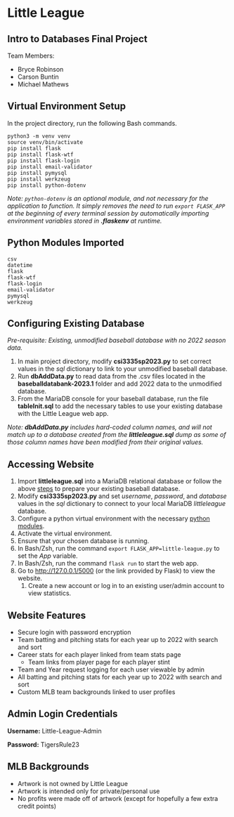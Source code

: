 # Little League

## Intro to Databases Final Project
Team Members:
- Bryce Robinson
- Carson Buntin
- Michael Mathews

## Virtual Environment Setup
In the project directory, run the following Bash commands.
```
python3 -m venv venv
source venv/bin/activate
pip install flask
pip install flask-wtf
pip install flask-login
pip install email-validator
pip install pymysql
pip install werkzeug
pip install python-dotenv
```
_Note: `python-dotenv` is an optional module, and not necessary for the application to function. It simply removes the need to run `export FLASK_APP` at the beginning of every terminal session by automatically importing environment variables stored in **.flaskenv** at runtime._

## Python Modules Imported
```
csv
datetime
flask
flask-wtf
flask-login
email-validator
pymysql
werkzeug
```

## Configuring Existing Database
*Pre-requisite: Existing, unmodified baseball database with no 2022 season data.*
1. In main project directory, modify **csi3335sp2023.py** to set correct values in the *sql* dictionary to link to your unmodified baseball database.
1. Run **dbAddData.py** to read data from the .csv files located in the **baseballdatabank-2023.1** folder and add 2022 data to the unmodified database.
1. From the MariaDB console for your baseball database, run the file **tableInit.sql** to add the necessary tables to use your existing database with the Little League web app.

_Note: **dbAddData.py** includes hard-coded column names, and will not match up to a database created from the **littleleague.sql** dump as some of those column names have been modified from their original values._

## Accessing Website
1. Import **littleleague.sql** into a MariaDB relational database or follow the above [steps](#configuring-existing-database) to prepare your existing baseball database.
1. Modify **csi3335sp2023.py** and set *username*, *password*, and *database* values in the *sql* dictionary to connect to your local MariaDB *littleleague* database.
1. Configure a python virtual environment with the necessary [python modules](#python-modules-imported).
1. Activate the virtual environment.
1. Ensure that your chosen database is running.
1. In Bash/Zsh, run the command `export FLASK_APP=little-league.py` to set the *App* variable.
1. In Bash/Zsh, run the command `flask run` to start the web app.
1. Go to <http://127.0.0.1/5000> (or the link provided by Flask) to view the website.
   1. Create a new account or log in to an existing user/admin account to view statistics.

## Website Features
- Secure login with password encryption
- Team batting and pitching stats for each year up to 2022 with search and sort
- Career stats for each player linked from team stats page
  - Team links from player page for each player stint
- Team and Year request logging for each user viewable by admin
- All batting and pitching stats for each year up to 2022 with search and sort
- Custom MLB team backgrounds linked to user profiles

## Admin Login Credentials
**Username:** Little-League-Admin

**Password:** TigersRule23

## MLB Backgrounds
- Artwork is not owned by Little League
- Artwork is intended only for private/personal use
- No profits were made off of artwork (except for hopefully a few extra credit points)
